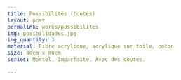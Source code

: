 ```yaml
---
title: Possibilités (toutes)
layout: post
permalink: works/possibilites
img: posibilidades.jpg
img_quantity: 3
material: Fibre acrylique, acrylique sur toile, coton
size: 80cm x 80cm
series: Mortel. Imparfaite. Avec des doutes.

---
```


